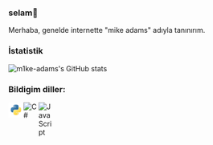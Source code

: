 ### selam👋

Merhaba, genelde internette "mike adams" adıyla tanınırım.

### İstatistik

![m1ke-adams's GitHub stats](https://github-readme-stats.vercel.app/api?username=m1ke-adams&theme=dark&show_icons=true)

### Bildigim diller:

<img align="left" alt="Python" width="30px" src="https://raw.githubusercontent.com/github/explore/main/topics/python/python.png" />
<img align="left" alt="C#" width="30px" src="https://cdn.icon-icons.com/icons2/2415/PNG/512/csharp_original_logo_icon_146578.png" />
<img align="left" alt="JavaScript" width="30px" src="https://cdn.iconscout.com/icon/free/png-512/php-27-226042.png 2x"
